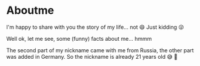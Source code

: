 # Aboutme

I'm happy to share with you the story of my life... not :smile: 
Just kidding :stuck_out_tongue_winking_eye:

Well ok, let me see, some (funny) facts about me... hmmm

The second part of my nickname came with me from Russia, the other part was added in Germany. So the nickname is already 21 years old :sweat_smile: :see_no_evil:  
